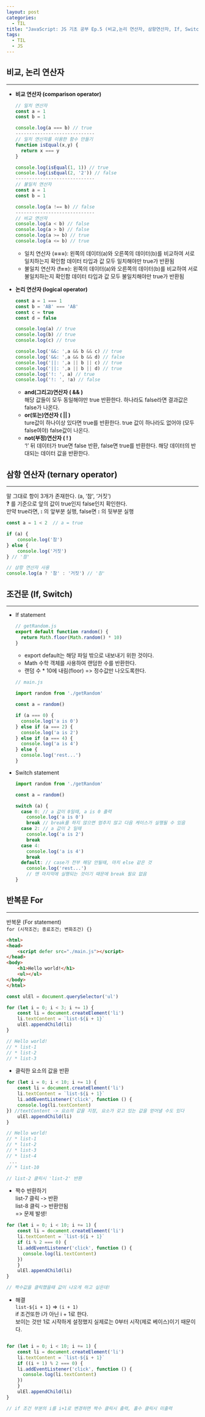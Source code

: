 ```yaml
---
layout: post
categories:
  - TIL
title: "JavaScript: JS 기초 공부 Ep.5 (비교,논리 연산자, 삼항연산자, If, Switch, 반복문 for)"
tags:
  - TIL
  - JS
---
```


## __비교, 논리 연산자__
---

- __비교 연산자 (comparison operator)__
  ```js
  // 일치 연산자
  const a = 1
  const b = 1
  
  console.log(a === b) // true
  -----------------------------
  // 일치 연산자를 이용한 함수 만들기
  function isEqual(x,y) {
    return x === y
  }
  
  console.log(isEqual(1, 1)) // true
  console.log(isEqual(2, '2')) // false
  -----------------------------
  // 불일치 연산자
  const a = 1
  const b = 1
  
  console.log(a !== b) // false
  -----------------------------
  // 비교 연산자
  console.log(a < b) // false
  console.log(a > b) // false
  console.log(a >= b) // true
  console.log(a <= b) // true
  ```
  - 일치 연산자 (**===**): 왼쪽의 데이터(a)와 오른쪽의 데이터(b)를 비교하여 서로 일치하는지 확인함 
  데이터 타입과 값 모두 일치해야만 true가 반환됨
  - 불일치 연산자 (**!==**): 왼쪽의 데이터(a)와 오른쪽의 데이터(b)를 비교하여 서로 불일치하는지 확인함 
  데이터 타입과 값 모두 불일치해야만 true가 반환됨

- __논리 연산자 (logical operator)__
  ```js
  const a = 1 === 1
  const b = 'AB' === 'AB'
  const c = true
  const d = false
  
  console.log(a) // true
  console.log(b) // true
  console.log(c) // true
  
  console.log('&&: ',a && b && c) // true
  console.log('&&: ',a && b && d) // false
  console.log('||: ',a || b || c) // true
  console.log('||: ',a || b || d) // true
  console.log('!: ', a) // true
  console.log('!: ', !a) // false
  ```
  - **and(그리고)연산자 ( && )**  
  해당 값들이 모두 동일해야만 true 반환한다.
  하나라도 false라면 결과값은 false가 나온다.
  - **or(또는)연산자 ( || )**  
  ture값이 하나이상 있다면 true를 반환한다.
  true 값이 하나라도 없어야 (모두 false여야) false값이 나온다.
  - **not(부정)연산자 ( ! )**  
  ‘!’ 뒤 데이터가 true면 false 반환, false면 true를 반환한다. 해당 데이터의 반대되는 데이터 값을 반환한다.

## __삼항 연산자 (ternary operator)__
---

말 그대로 항이 3개가 존재한다. (a, ‘참', ‘거짓')  
__?__ 를 기준으로 앞의 값이 true인지 false인지 확인한다.  
만약 true라면, **:** 의 앞부분 실행, false면 **:** 의 뒷부분 실행

```js
const a = 1 < 2  // a = true

if (a) {
	console.log('참')
} else {
	console.log('거짓')
} // '참'

// 삼항 연산자 사용
console.log(a ? '참' : '거짓') // '참'
```

## __조건문 (If, Switch)__
---

- If statement
  
  ```js
  // getRandom.js
  export default function random() {
    return Math.floor(Math.random() * 10)
  }
  ```
  - export default는 해당 파일 밖으로 내보내기 위한 것이다. 
  - Math 수학 객체를 사용하여 랜덤한 수를 반환한다.
  - 랜덤 수 * 10에 내림(floor) => 정수값만 나오도록한다.
  
  ```js
  // main.js
  
  import random from './getRandom'
  
  const a = random()
  
  if (a === 0) {
    console.log('a is 0')
  } else if (a === 2) {
    console.log('a is 2') 
  } else if (a === 4) {
    console.log('a is 4') 
  } else {
    console.log('rest...')
  }
  ```
  
- Switch statement
  
  ```js
  import random from './getRandom'
  
  const a = random()
  
  switch (a) {
    case 0: // a 값이 0일때, a is 0 출력
      console.log('a is 0')
      break // break를 하지 않으면 멈추지 않고 다음 케이스가 실행될 수 있음
    case 2: // a 값이 2 일때
      console.log('a is 2')
      break
    case 4:
      console.log('a is 4')	
      break
    default: // case가 전부 해당 안될때, 마치 else 같은 것
      console.log('rest...')
      // 맨 마지막에 실행되는 것이기 때문에 break 필요 없음
  }
  ```

## __반복문 For__
---

반복문 (For statement)  
`for (시작조건; 종료조건; 변화조건) {}`

```html
<html>
<head>
	<script defer src="./main.js"></script>
</head>
<body>
	<h1>Hello world!</h1>
	<ul></ul>
</body>
</html>
```

```js
const ulEl = document.querySelector('ul')

for (let i = 0; i < 3; i += 1) {
	const li = document.createElement('li')
	li.textContent = `list-${i + 1}`
	ulEl.appendChild(li)
}

// Hello world!
// * list-1
// * list-2
// * list-3
```
- 클릭한 요소의 값을 반환
```js
for (let i = 0; i < 10; i += 1) {
	const li = document.createElement('li')
	li.textContent = `list-${i + 1}`
	li.addEventListener('click', function () {
	console.log(li.textContent)
}) //textContent -> 요쇼의 값을 지정, 요소가 갖고 있는 값을 얻어낼 수도 있다
	ulEl.appendChild(li)
}

// Hello world!
// * list-1
// * list-2
// * list-3
// * list-4
 ...
// * list-10

// list-2 클릭시 'list-2' 반환

```
- 짝수 반환하기  
  list-7 클릭 -> 반환  
  list-8 클릭 -> 반환안됨  
  => 문제 발생!
```js
for (let i = 0; i < 10; i += 1) {
	const li = document.createElement('li')
	li.textContent = `list-${i + 1}`
	if (i % 2 === 0) {
    li.addEventListener('click', function () {
      console.log(li.textContent)
    })
	} 
	ulEl.appendChild(li)
}

// 짝수값을 클릭했을때 값이 나오게 하고 싶은데!
```
- 해결   
  `list-${i + 1}` => `(i + 1)`  
  if 조건또한 i가 아닌 i + 1로 한다.  
  보이는 것만 1로 시작하게 설정했지 실제로는 0부터 시작(제로 베이스)이기 때문이다.
```js

for (let i = 0; i < 10; i += 1) {
	const li = document.createElement('li')
	li.textContent = `list-${i + 1}`
	if ((i + 1) % 2 === 0) {
    li.addEventListener('click', function () {
      console.log(li.textContent)
    })
	} 
	ulEl.appendChild(li)
}

// if 조건 부분의 i를 i+1로 변경하면 짝수 클릭시 출력, 홀수 클릭시 미출력
```